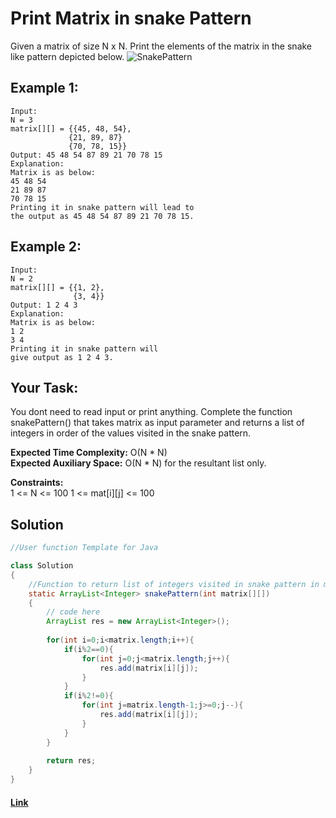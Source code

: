 # Print Matrix in snake PatternGiven a matrix of size N x N. Print the elements of the matrix in the snake like pattern depicted below.![SnakePattern](https://contribute.geeksforgeeks.org/wp-content/uploads/snake-pattern.jpg)## Example 1:```Input:N = 3 matrix[][] = {{45, 48, 54},             {21, 89, 87}             {70, 78, 15}}Output: 45 48 54 87 89 21 70 78 15 Explanation:Matrix is as below:45 48 5421 89 8770 78 15Printing it in snake pattern will lead to the output as 45 48 54 87 89 21 70 78 15.```## Example 2:```Input:N = 2matrix[][] = {{1, 2},              {3, 4}}Output: 1 2 4 3Explanation:Matrix is as below:1 2 3 4Printing it in snake pattern will give output as 1 2 4 3.```## Your Task:You dont need to read input or print anything. Complete the function snakePattern() that takes matrix as input parameter and returns a list of integers in order of the values visited in the snake pattern. **Expected Time Complexity:**  O(N * N)   **Expected Auxiliary Space:** O(N * N) for the resultant list only.**Constraints:**  1 <= N <= 1001 <= mat[i][j] <= 100## Solution```java//User function Template for Javaclass Solution{    //Function to return list of integers visited in snake pattern in matrix.    static ArrayList<Integer> snakePattern(int matrix[][])    {        // code here         ArrayList res = new ArrayList<Integer>();                for(int i=0;i<matrix.length;i++){            if(i%2==0){                for(int j=0;j<matrix.length;j++){                    res.add(matrix[i][j]);                }            }            if(i%2!=0){                for(int j=matrix.length-1;j>=0;j--){                    res.add(matrix[i][j]);                }            }        }                return res;    }}```#### [Link](https://practice.geeksforgeeks.org/problems/print-matrix-in-snake-pattern-1587115621/1/?track=DSASP-Matrix&batchId=154)